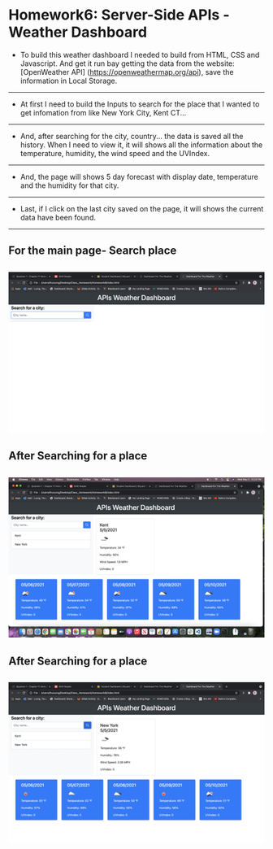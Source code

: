 # Homework6: Server-Side APIs - Weather Dashboard

- To build this weather dashboard I needed to build from HTML, CSS and Javascript. And get it run bay getting the data from the website: [OpenWeather API] (https://openweathermap.org/api), save the information in Local Storage.
---
- At first I need to build the Inputs to search for the place that I wanted to get infomation from like New York City, Kent CT...
---
- And, after searching for the city, country... the data is saved all the history. When I need to view it, it will shows all the information about the temperature, humidity, the wind speed and the UVIndex. 
---
- And, the page will shows 5 day forecast with display date, temperature and the humidity for that city. 
---
- Last, if I click on the last city saved on the page, it will shows the current data have been found. 

--- 

## For the main page- Search place

![main-page](/Assets/Images/main.png)
---

## After Searching for a place

![showing-page](/Assets/Images/display.png)
---

## After Searching for a place

![Saved-info](/Assets/Images/saved.png)
---
